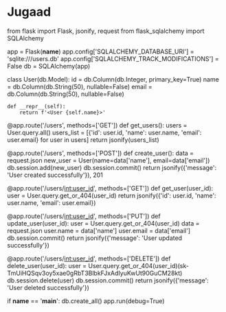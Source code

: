# Jugaad

from flask import Flask, jsonify, request
from flask_sqlalchemy import SQLAlchemy

app = Flask(__name__)
app.config['SQLALCHEMY_DATABASE_URI'] = 'sqlite:///users.db'
app.config['SQLALCHEMY_TRACK_MODIFICATIONS'] = False
db = SQLAlchemy(app)

class User(db.Model):
    id = db.Column(db.Integer, primary_key=True)
    name = db.Column(db.String(50), nullable=False)
    email = db.Column(db.String(50), nullable=False)

    def __repr__(self):
        return f'<User {self.name}>'

@app.route('/users', methods=['GET'])
def get_users():
    users = User.query.all()
    users_list = [{'id': user.id, 'name': user.name, 'email': user.email} for user in users]
    return jsonify(users_list)

@app.route('/users', methods=['POST'])
def create_user():
    data = request.json
    new_user = User(name=data['name'], email=data['email'])
    db.session.add(new_user)
    db.session.commit()
    return jsonify({'message': 'User created successfully'}), 201

@app.route('/users/<int:user_id>', methods=['GET'])
def get_user(user_id):
    user = User.query.get_or_404(user_id)
    return jsonify({'id': user.id, 'name': user.name, 'email': user.email})

@app.route('/users/<int:user_id>', methods=['PUT'])
def update_user(user_id):
    user = User.query.get_or_404(user_id)
    data = request.json
    user.name = data['name']
    user.email = data['email']
    db.session.commit()
    return jsonify({'message': 'User updated successfully'})

@app.route('/users/<int:user_id>', methods=['DELETE'])
def delete_user(user_id):
    user = User.query.get_or_404(user_id)(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)
    db.session.delete(user)
    db.session.commit()
    return jsonify({'message': 'User deleted successfully'})

if __name__ == '__main__':
    db.create_all()
    app.run(debug=True)
